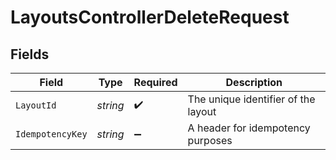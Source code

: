 # LayoutsControllerDeleteRequest


## Fields

| Field                               | Type                                | Required                            | Description                         |
| ----------------------------------- | ----------------------------------- | ----------------------------------- | ----------------------------------- |
| `LayoutId`                          | *string*                            | :heavy_check_mark:                  | The unique identifier of the layout |
| `IdempotencyKey`                    | *string*                            | :heavy_minus_sign:                  | A header for idempotency purposes   |